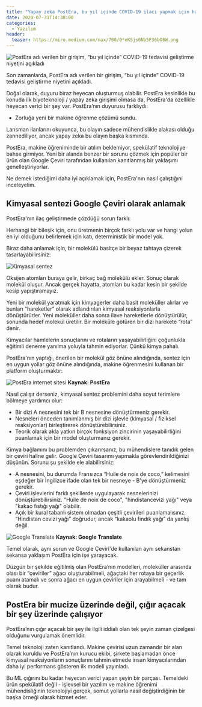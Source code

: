 ```yaml
---
title: "Yapay zeka PostEra, bu yıl içinde COVID-19 ilacı yapmak için hazırlanıyor!"
date: 2020-07-31T14:38:00
categories:
  - Yazılım
header:
  teaser: https://miro.medium.com/max/700/0*eKSjs6Nb5F36bO8W.png
---
```

![PostEra adı verilen bir girişim, “bu yıl içinde” COVID-19 tedavisi geliştirme niyetini açıkladı](https://miro.medium.com/max/700/0*eKSjs6Nb5F36bO8W.png)

Son zamanlarda, PostEra adı verilen bir girişim, “bu yıl içinde” COVID-19 tedavisi geliştirme niyetini açıkladı.

Doğal olarak, duyuru biraz heyecan oluşturmuş olabilir. PostEra kesinlikle bu konuda ilk biyoteknoloji / yapay zeka girişimi olmasa da, PostEra'da özellikle heyecan verici bir şey var. PostEra’nın duyurusu farklıydı:
- Zorluğa yeni bir makine öğrenme çözümü sundu.

Lansman ilanlarını okuyunca, bu olayın sadece mühendislikle alakası olduğu zannediliyor, ancak yapay zeka bu olayın başka kısmında.

PostEra, makine öğreniminde bir atılım beklemiyor, spekülatif teknolojiye bahse girmiyor. Yeni bir alanda benzer bir sorunu çözmek için popüler bir ürün olan Google Çeviri tarafından kullanılan kanıtlanmış bir yaklaşımı genelleştiriyorlar.

Ne demek istediğimi daha iyi açıklamak için, PostEra'nın nasıl çalıştığını inceleyelim.

Kimyasal sentezi Google Çeviri olarak anlamak
-
PostEra'nın ilaç geliştirmede çözdüğü sorun farklı:

Herhangi bir bileşik için, onu üretmenin birçok farklı yolu var ve hangi yolun en iyi olduğunu belirlemek için katı, deterministik bir model yok.

Biraz daha anlamak için, bir molekülü basitçe bir beyaz tahtaya çizerek tasarlayabilirsiniz:

![Kimyasal sentez](https://miro.medium.com/max/700/0*eKSjs6Nb5F36bO8W.png)

Oksijen atomları buraya gelir, birkaç bağ molekülü ekler. Sonuç olarak molekül oluşur. Ancak gerçek hayatta, atomları bu kadar kesin bir şekilde kesip yapıştıramayız.

Yeni bir molekül yaratmak için kimyagerler daha basit moleküller alırlar ve bunları “hareketler” olarak adlandırılan kimyasal reaksiyonlarla dönüştürürler. Yeni moleküller daha sonra ilave hareketlerle dönüştürülür, sonunda hedef molekül üretilir. Bir moleküle götüren bir dizi harekete “rota” denir.

Kimyacılar hamlelerin sonuçlarını ve rotaların yaşayabilirliğini çoğunlukla eğitimli deneme yanılma yoluyla tahmin ediyorlar. Çünkü kimya pahalı.

PostEra'nın yaptığı, önerilen bir molekül göz önüne alındığında, sentez için en uygun yollar göz önüne alındığında, makine öğrenmesini kullanan bir platform oluşturmaktır:

![PostEra internet sitesi](https://miro.medium.com/max/600/0*eeVLy4qDjlQefLeB.gif) **Kaynak: PostEra**

Nasıl çalışır derseniz, kimyasal sentez problemini daha soyut terimlere bölmeye yardımcı olur:
- Bir dizi A nesnesini tek bir B nesnesine dönüştürmeniz gerekir.
- Nesneleri önceden tanımlanmış bir dizi işlevle (kimyasal / fiziksel reaksiyonlar) birleştirerek dönüştürebilirsiniz.
- Teorik olarak akla yatkın birçok fonksiyon zincirinin yaşayabilirliğini puanlamak için bir model oluşturmanız gerekir.

Kimya bağlamını bu problemden çıkarırsanız, bu mühendislere tanıdık gelen bir çeviri haline gelir.
Google Çeviri tasarımı yapmakla görevlendirildiğinizi düşünün. Sorunu şu şekilde ele alabilirsiniz:
- A nesnesini, bu durumda Fransızca “Huile de noix de coco,” kelimesini eşdeğer bir İngilizce ifade olan tek bir nesneye - B'ye dönüştürmeniz gerekir.
- Çeviri işlevlerini farklı şekillerde uygulayarak nesnelerinizi dönüştürebilirsiniz. "Huile de noix de coco", "hindistancevizi yağı" veya "kakao fıstığı yağı" olabilir.
- Açık bir kural tabanlı sistem olmadan çeşitli çevirileri puanlamalısınız. “Hindistan cevizi yağı” doğrudur, ancak “kakaolu fındık yağı” da yanlış değil.

![Google Translate](https://miro.medium.com/max/570/1*aT8ZQRECCamlOtfJIRjQ0w.png) **Kaynak: Google Translate**

Temel olarak, aynı sorun ve Google Çeviri'de kullanılan aynı sekanstan sekansa yaklaşım PostEra için işe yarayacak.

Düzgün bir şekilde eğitilmiş olan PostEra’nın modelleri, moleküller arasında olası bir “çeviriler” ağacı oluşturabilmeli, ağaçtaki her rotaya bir geçerlik puanı atamalı ve sonra ağacı en uygun çeviriler için arayabilmeli - ve tam olarak budur.

PostEra bir mucize üzerinde değil, çığır açacak bir şey üzerinde çalışıyor
-
PostEra’nın çığır açacak bir şey ile ilgili iddialı olan tek şeyin zaman çizelgesi olduğunu vurgulamak önemlidir.

Temel teknoloji zaten kanıtlandı. Makine çevirisi uzun zamandır bir alan olarak kuruldu ve PostEra’nın kurucu ekibi, şirkete başlamadan önce kimyasal reaksiyonların sonuçlarını tahmin etmede insan kimyacılarından daha iyi performans gösteren ilk modeli yayınladı.

Bu ML çığırını bu kadar heyecan verici yapan şeyin bir parçası. Temeldeki ürün spekülatif değil - işlevsel bir yazılım ve makine öğrenimi mühendisliğinin teknolojiyi gerçek, somut yollarla nasıl değiştirdiğinin bir başka örneği olarak hizmet eder.
